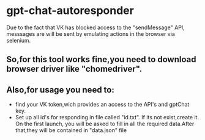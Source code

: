 # gpt-chat-autoresponder
Due to the fact that VK has blocked access to the "sendMessage" API, messsages are will be sent by emulating actions in the browser via selenium. 
## So,for this tool works fine,you need to download browser driver like "chomedriver".
## Also,for usage you need to:
+ find your VK token,wich provides an access to the API's and gptChat key.
+ Set up all id's for responding in file called "id.txt". If its not exist,create it.
On the first launch, you will be asked to fill in all the required data.After that,they will be contained in "data.json" file

